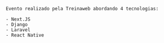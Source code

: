	Evento realizado pela Treinaweb abordando 4 tecnologias:
	
	- Next.JS
	- Django
	- Laravel
	- React Native
